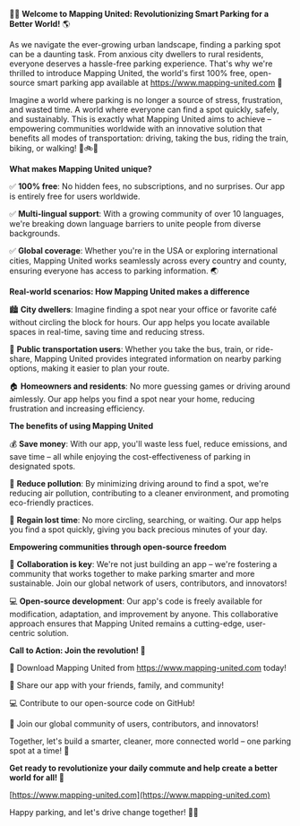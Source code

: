 🚗💡 **Welcome to Mapping United: Revolutionizing Smart Parking for a Better World!** 🌎

As we navigate the ever-growing urban landscape, finding a parking spot can be a daunting task. From anxious city dwellers to rural residents, everyone deserves a hassle-free parking experience. That's why we're thrilled to introduce Mapping United, the world's first 100% free, open-source smart parking app available at https://www.mapping-united.com 🚀

Imagine a world where parking is no longer a source of stress, frustration, and wasted time. A world where everyone can find a spot quickly, safely, and sustainably. This is exactly what Mapping United aims to achieve – empowering communities worldwide with an innovative solution that benefits all modes of transportation: driving, taking the bus, riding the train, biking, or walking! 🚌🚲💃

**What makes Mapping United unique?**

✅ **100% free**: No hidden fees, no subscriptions, and no surprises. Our app is entirely free for users worldwide.

✅ **Multi-lingual support**: With a growing community of over 10 languages, we're breaking down language barriers to unite people from diverse backgrounds.

✅ **Global coverage**: Whether you're in the USA or exploring international cities, Mapping United works seamlessly across every country and county, ensuring everyone has access to parking information. 🌏

**Real-world scenarios: How Mapping United makes a difference**

🏙️ **City dwellers**: Imagine finding a spot near your office or favorite café without circling the block for hours. Our app helps you locate available spaces in real-time, saving time and reducing stress.

🚌 **Public transportation users**: Whether you take the bus, train, or ride-share, Mapping United provides integrated information on nearby parking options, making it easier to plan your route.

🏠 **Homeowners and residents**: No more guessing games or driving around aimlessly. Our app helps you find a spot near your home, reducing frustration and increasing efficiency.

**The benefits of using Mapping United**

💰 **Save money**: With our app, you'll waste less fuel, reduce emissions, and save time – all while enjoying the cost-effectiveness of parking in designated spots.

🌟 **Reduce pollution**: By minimizing driving around to find a spot, we're reducing air pollution, contributing to a cleaner environment, and promoting eco-friendly practices.

💪 **Regain lost time**: No more circling, searching, or waiting. Our app helps you find a spot quickly, giving you back precious minutes of your day.

**Empowering communities through open-source freedom**

🤝 **Collaboration is key**: We're not just building an app – we're fostering a community that works together to make parking smarter and more sustainable. Join our global network of users, contributors, and innovators!

💻 **Open-source development**: Our app's code is freely available for modification, adaptation, and improvement by anyone. This collaborative approach ensures that Mapping United remains a cutting-edge, user-centric solution.

**Call to Action: Join the revolution! 🚀**

📲 Download Mapping United from https://www.mapping-united.com today!

💬 Share our app with your friends, family, and community!

💻 Contribute to our open-source code on GitHub!

👥 Join our global community of users, contributors, and innovators!

Together, let's build a smarter, cleaner, more connected world – one parking spot at a time! 🌟

**Get ready to revolutionize your daily commute and help create a better world for all! 💪**

[https://www.mapping-united.com](https://www.mapping-united.com)

Happy parking, and let's drive change together! 🚗🔴